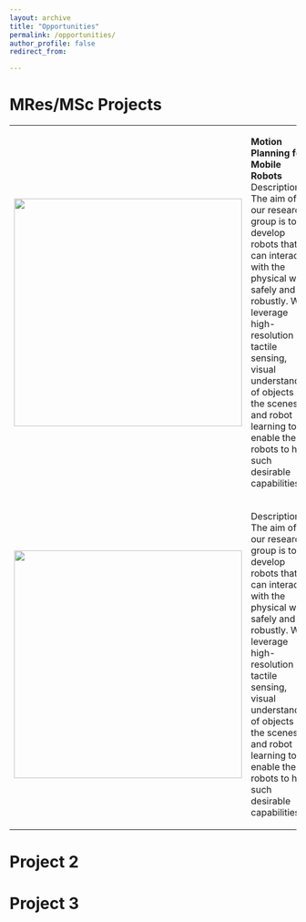 ```yaml
---
layout: archive
title: "Opportunities"
permalink: /opportunities/
author_profile: false
redirect_from:

---
```


# MRes/MSc Projects

<html>
    <table style="margin-left: auto; margin-right: auto; border: none">
        <tr style="border: none">
            <td style="border: none">
                <div align="center" id="member">
                <img src="/site/images/image-alignment-300x200.jpg" width="400px">
                </div>
            </td>
            <td style="border: none">
                <div align="left" id="member">
                <p>
                <b>Motion Planning for Mobile Robots</b><br>
                Description: The aim of our research group is to develop robots that can interact with the physical world safely and robustly. We leverage high-resolution tactile sensing, visual understanding of objects in the scenes and robot learning to enable the robots to have such desirable capabilities.
                </p>
                </div>
            </td>
        </tr>
        <tr style="border: none">
            <td style="border: none">
                <div align="center" id="member">
                <img src="/site/images/image-alignment-300x200.jpg" width="400px">
                </div>
            </td>
            <td style="border: none">
                <div align="left" id="member">
                <p>
                Description: The aim of our research group is to develop robots that can interact with the physical world safely and robustly. We leverage high-resolution tactile sensing, visual understanding of objects in the scenes and robot learning to enable the robots to have such desirable capabilities.
                </p>
                </div>
            </td>
        </tr>
    </table>
</html>

# Project 2


# Project 3
